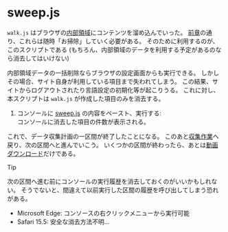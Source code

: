 # sweep.js

`walk.js` はブラウザの[内部領域][localStorage]にコンテンツを溜め込んでいった。
[前章](./index.md#planning)の通り、これらは随時「お掃除」していく必要がある。
そのために利用するのが、このスクリプトである
(もちろん、内部領域のデータを利用する予定があるのなら消去してはいけない)

[localStorage]: https://developer.mozilla.org/docs/Web/API/Window/localStorage

内部領域データの一括削除ならブラウザの設定画面からも実行できる。
しかしその場合、サイト自身が利用している項目まで失われてしまう。
この結果、サイトからログアウトされたり言語設定の初期化等が起こりうる。
これに対し、本スクリプトは `walk.js` が作成した項目のみを消去する。

1. コンソールに [sweep.js](../../src/sweep.js) の内容をペースト、実行する:  
   コンソールに消去した項目の件数が表示される。

これで、データ収集計画の一区間が終了したことになる。
このあと[収集作業](./Walk.md)へ戻り、次の区間へと進んでいこう。
いくつかの区間が終わったら、あとは[動画ダウンロード](./Downloads.md)だけである。

> [!TIP]
> 次の区間へ進む前にコンソールの実行履歴を消去しておくのがいいかもしれない。
> そうでないと、間違えて以前実行した区間の履歴を呼び出してしまう恐れがある。
>
> - Microsoft Edge: コンソースの右クリックメニューから実行可能
> - Safari 15.5: 安全な消去方法不明...
